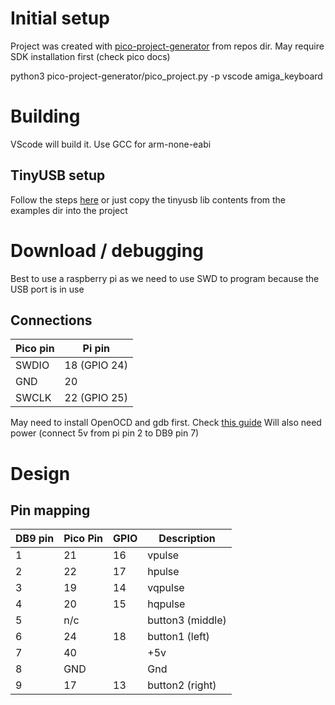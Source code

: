 # Initial setup
Project was created with [pico-project-generator](https://github.com/raspberrypi/pico-project-generator) from repos dir.  May require SDK installation first (check pico docs)

python3 pico-project-generator/pico_project.py -p vscode amiga_keyboard

# Building
VScode will build it.  Use GCC for arm-none-eabi
## TinyUSB setup
Follow the steps [here](https://github.com/raspberrypi/tinyusb/blob/pico/docs/getting_started.md)
or just copy the tinyusb lib contents from the examples dir into the project

# Download / debugging
Best to use a raspberry pi as we need to use SWD to program because the USB port is in use
## Connections
| Pico pin | Pi pin |
--- | ---
| SWDIO | 18 (GPIO 24) |
| GND | 20 |
| SWCLK | 22 (GPIO 25) |

May need to install OpenOCD and gdb first.  Check [this guide](https://www.electronicshub.org/programming-raspberry-pi-pico-with-swd/)
Will also need power (connect 5v from pi pin 2 to DB9 pin 7)

# Design
## Pin mapping

| DB9 pin | Pico Pin | GPIO | Description |
--- | --- | --- | ---
| 1 | 21 | 16 | vpulse |
| 2 | 22 | 17 | hpulse |
| 3 | 19 | 14 | vqpulse |
| 4 | 20 | 15 | hqpulse |
| 5 | n/c | | button3 (middle) |
| 6 | 24 | 18 | button1 (left) |
| 7 | 40 | | +5v |
| 8 | GND | | Gnd |
| 9 | 17 | 13 | button2 (right) |
